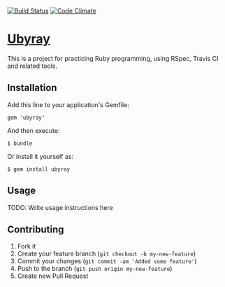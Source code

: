 [![Build Status](https://secure.travis-ci.org/spilth/ubyray.png?branch=master)](http://travis-ci.org/spilth/ubyray) [![Code Climate](https://codeclimate.com/github/spilth/ubyray.png)](https://codeclimate.com/github/spilth/ubyray)

# [Ubyray](http://spilth.org/ubyray/)

This is a project for practicing Ruby programming, using RSpec, Travis CI and related tools.

## Installation

Add this line to your application's Gemfile:

    gem 'ubyray'

And then execute:

    $ bundle

Or install it yourself as:

    $ gem install ubyray

## Usage

TODO: Write usage instructions here

## Contributing

1. Fork it
2. Create your feature branch (`git checkout -b my-new-feature`)
3. Commit your changes (`git commit -am 'Added some feature'`)
4. Push to the branch (`git push origin my-new-feature`)
5. Create new Pull Request
